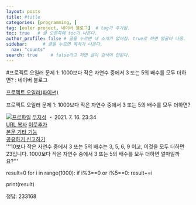 ```yaml
---
layout: posts
title: #title
categories: [programming, ]
tag: [euler project, 네이버 블로그]  # tag가 추가됨.
toc: true   # 글 오른쪽에 toc가 나온다.
author_profile: false # 글을 누르면 내 소개가 없어짐. true로 하면 얼굴이 나옴.
sidebar:      # 글을 누르면 목차가 나온다.
  nav: "counts" 
search: true     # false라고 하면 글이 검색이 안된다.
---
```

#프로젝트 오일러 문제 1: 1000보다 작은 자연수 중에서 3 또는 5의 배수를 모두 더하면? : 네이버 블로그
<div class="wrap_rabbit pcol2 _param(1) _postViewArea222434258333" id="post-view222434258333">
<!-- Rabbit HTML --><div class="se-viewer se-theme-default" lang="ko-KR">
<!-- SE_DOC_HEADER_START -->
<div class="se-component se-documentTitle se-l-default" id="SE-c2d76db9-348e-4860-86f2-179279793f2e">
<div class="se-component-content">
<div class="se-section se-section-documentTitle se-l-default se-section-align-left">
<!-- -->
<div class="blog2_series">
<a class="pcol2" href="/PostList.naver?blogId=wys000112&amp;categoryNo=10&amp;from=postList" onclick="nclk_v2(this,'pst.category','','');">프로젝트 오일러(파이썬)</a>
</div>
<div class="pcol1">
<!-- -->
<div class="se-module se-module-text se-title-text">
<p class="se-text-paragraph se-text-paragraph-align-" id="SE-8547523f-27ea-447b-a309-486f4c721596" style=""><span class="se-fs- se-ff-" id="SE-235dba64-6526-4678-ba15-36984aba161e" style=""><!-- -->프로젝트 오일러 문제 1:<!-- --></span><span class="se-fs-fs32 se-ff-nanumgothic" id="SE-8004a6b9-3a7f-4df2-bb0e-a06949a708e5" style=""><!-- --> 1000보다 작은 자연수 중에서 3 또는 5의 배수를 모두 더하면?<!-- --></span></p> </div>
<!-- -->
</div>
<div class="blog2_container">
<span class="writer">
<span class="area_profile"><a class="link" href="https://blog.naver.com/wys000112" onclick="nclk_v2(this,'pst.profile','','');" target="_top"><img alt="프로파일" class="img" src="https://blogpfthumb-phinf.pstatic.net/MjAyMjA1MjVfMTA0/MDAxNjUzNDcxMTU4NTkw.MKx5XZzKhkVnSwLw5O1NM-J45hdDNIrADB_V9VVQBOAg.OkL09v5VWJCO9xIBu4VTEzVASngUXGDvkf4D_exCZsEg.PNG.wys000112/%EB%AC%B4%EC%A7%80%EC%84%B1.png/%25EB%25AC%25B4%25EC%25A7%2580%25EC%2584%25B1.png?type=s1"/></a></span>
<span class="nick"><a class="link pcol2" href="https://blog.naver.com/wys000112" onclick="nclk_v2(this,'pst.username','','');" target="_top">무지성</a></span>
</span>
<i class="dot"> ・ </i>
<span class="se_publishDate pcol2">2021. 7. 16. 23:34</span>
</div>
<div class="blog2_post_function">
<a class="url pcol2 _setClipboard _returnFalse _se3copybtn _transPosition" href="#" id="copyBtn_222434258333" style="cursor:pointer;" title="https://blog.naver.com/wys000112/222434258333">URL 복사</a>
<a class="btn_buddy btn_addbuddy pcol2 _buddy_popup_btn _returnFalse" href="#" onclick="nclk_v2(this,'pst.addnei','','');"><i class="ico"></i> 이웃추가<i class="aline"></i></a>
<div class="overflow_menu">
<a area-expanded="false" area-haspopup="true" class="btn_overflow_menu _open_overflowmenu pcol2 _param(222434258333) _returnFalse" href="#" role="button"><span class="blind">본문 기타 기능</span></a>
<div area-hidden="true" class="lyr_overflow_menu" id="overflowmenu-222434258333">
<a class="naver-splugin btn_splugin share _title_share" data-canonical-url="https://blog.naver.com/wys000112/222434258333" data-likecontentsid="wys000112_222434258333" data-likeserviceid="BLOG" data-logdomain="https://proxy.blog.naver.com/spi/v1/api/shareLog" data-me-display="off" data-oninitialize="splugin_oninitialize(1);" data-option="{baseElement:'_title_spiButton', layerPosition:'outside-bottom', align:'right', marginLeft:0, marginTop:4}" data-style="unity" data-url="https://blog.naver.com/wys000112/222434258333" href="#" id="_title_spiButton" onclick="return false;">
                   공유하기
                <span class="ico_share _title_share_icon"></span>
</a>
<a class="_report _param(https://srp2.naver.com/report?svc=BLG&amp;exit=close&amp;ctype=AA01&amp;cwriterenc=vtximxv%2BRhgChqa61t5NDqOj8%2FkrAOHr%2Fl%2FaEO1WKww%3D&amp;ctitle=%ED%94%84%EB%A1%9C%EC%A0%9D%ED%8A%B8%20%EC%98%A4%EC%9D%BC%EB%9F%AC%20%EB%AC%B8%EC%A0%9C%201%3A%201000%EB%B3%B4%EB%8B%A4%20%EC%9E%91%EC%9D%80%20%EC%9E%90%EC%97%B0%EC%88%98%20%EC%A4%91%EC%97%90%EC%84%9C%203%20%EB%98%90%EB%8A%94%205%EC%9D%98%20%EB%B0%B0%EC%88%98%EB%A5%BC%20%EB%AA%A8%EB%91%90%20%EB%8D%94%ED%95%98%EB%A9%B4%3F&amp;cwriter=wys0*****&amp;dark=disable&amp;memtype=Y&amp;env=pc&amp;cnickname=wys0*****&amp;vsvc=BLG&amp;cid=wys000112%40%4051896191%40%40mylog%40%40222434258333) _returnFalse" href="#">신고하기<span class="ico_report"></span></a>
</div>
</div>
<input alt="url" class="copyTargetUrl" style="display:none;" title="URL 복사" type="text" value="https://blog.naver.com/wys000112/222434258333"/>
</div>
<!-- -->
</div>
</div>
</div>
<!-- B2C 상품 -->
<!-- _BLOG_CONTENTS_HEADER_TAIL -->
<!-- SE_DOC_HEADER_END -->
<div class="se-main-container">
<div class="se-component se-code se-l-code_stripe" id="SE-83ed1c69-e024-4d1e-83a5-b6c54a2b36f5">
<div class="se-component-content">
<div class="se-section se-section-code se-l-code_stripe">
<div class="se-module se-module-code se-fs-fs13">
<div class="se-code-source">
<div class="__se_code_view language-javascript">'''10보다 작은 자연수 중에서 3 또는 5의 배수는 
3, 5, 6, 9 이고, 이것을 모두 더하면 23입니다.
1000보다 작은 자연수 중에서 3 또는 5의 배수를 모두 더하면 얼마일까요?'''

result=0
for i in range(1000):
    if i%3==0 or i%5==0: result+=i

print(result)</div>
</div>
</div>
</div>
</div>
<script class="__se_module_data" data-module='{"type":"v2_code", "id" : "SE-83ed1c69-e024-4d1e-83a5-b6c54a2b36f5"}' type="text/data"></script>
</div> <div class="se-component se-text se-l-default" id="SE-bdad9d3c-21f7-4402-a622-d9a060c8cc1f">
<div class="se-component-content">
<div class="se-section se-section-text se-l-default">
<div class="se-module se-module-text">
<!-- SE-TEXT { --><p class="se-text-paragraph se-text-paragraph-align-" id="SE-b974e783-3738-4f7e-83ce-738ba8b39522" style=""><span class="se-fs- se-ff-" id="SE-0c4e8a36-5ab7-4043-b7bb-b5fa89677443" style="">정답: 233168</span></p><!-- } SE-TEXT --><!-- SE-TEXT { --><p class="se-text-paragraph se-text-paragraph-align-" id="SE-889c9f8d-56ec-4cfc-ae37-10168071406d" style=""><span class="se-fs- se-ff-" id="SE-4c87b9fa-7fdc-4de5-81d0-9ca7918acff4" style="">​</span></p><!-- } SE-TEXT --><!-- SE-TEXT { --><p class="se-text-paragraph se-text-paragraph-align-" id="SE-8b153b3f-940a-4b33-ae81-d741746ad17b" style=""><span class="se-fs- se-ff-" id="SE-6de37251-39fa-4ee7-9278-db76362472ef" style="">​</span></p><!-- } SE-TEXT -->
</div>
</div>
</div>
</div> </div>
</div>
</div>